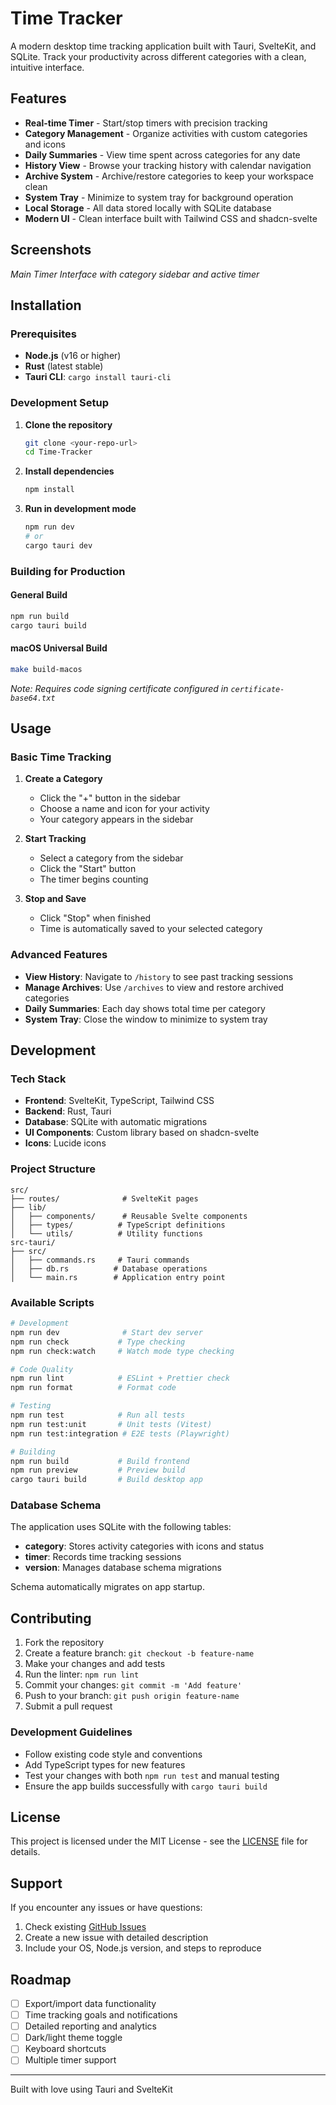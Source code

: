# Time Tracker

A modern desktop time tracking application built with Tauri, SvelteKit, and SQLite. Track your productivity across different categories with a clean, intuitive interface.

## Features

- **Real-time Timer** - Start/stop timers with precision tracking
- **Category Management** - Organize activities with custom categories and icons
- **Daily Summaries** - View time spent across categories for any date
- **History View** - Browse your tracking history with calendar navigation
- **Archive System** - Archive/restore categories to keep your workspace clean
- **System Tray** - Minimize to system tray for background operation
- **Local Storage** - All data stored locally with SQLite database
- **Modern UI** - Clean interface built with Tailwind CSS and shadcn-svelte

## Screenshots

*Main Timer Interface with category sidebar and active timer*

## Installation

### Prerequisites

- **Node.js** (v16 or higher)
- **Rust** (latest stable)
- **Tauri CLI**: `cargo install tauri-cli`

### Development Setup

1. **Clone the repository**
   ```bash
   git clone <your-repo-url>
   cd Time-Tracker
   ```

2. **Install dependencies**
   ```bash
   npm install
   ```

3. **Run in development mode**
   ```bash
   npm run dev
   # or
   cargo tauri dev
   ```

### Building for Production

#### General Build
```bash
npm run build
cargo tauri build
```

#### macOS Universal Build
```bash
make build-macos
```
*Note: Requires code signing certificate configured in `certificate-base64.txt`*

## Usage

### Basic Time Tracking

1. **Create a Category**
   - Click the "+" button in the sidebar
   - Choose a name and icon for your activity
   - Your category appears in the sidebar

2. **Start Tracking**
   - Select a category from the sidebar
   - Click the "Start" button
   - The timer begins counting

3. **Stop and Save**
   - Click "Stop" when finished
   - Time is automatically saved to your selected category

### Advanced Features

- **View History**: Navigate to `/history` to see past tracking sessions
- **Manage Archives**: Use `/archives` to view and restore archived categories
- **Daily Summaries**: Each day shows total time per category
- **System Tray**: Close the window to minimize to system tray

## Development

### Tech Stack

- **Frontend**: SvelteKit, TypeScript, Tailwind CSS
- **Backend**: Rust, Tauri
- **Database**: SQLite with automatic migrations
- **UI Components**: Custom library based on shadcn-svelte
- **Icons**: Lucide icons

### Project Structure

```
src/
├── routes/              # SvelteKit pages
├── lib/
│   ├── components/      # Reusable Svelte components
│   ├── types/          # TypeScript definitions
│   └── utils/          # Utility functions
src-tauri/
├── src/
│   ├── commands.rs     # Tauri commands
│   ├── db.rs          # Database operations
│   └── main.rs        # Application entry point
```

### Available Scripts

```bash
# Development
npm run dev              # Start dev server
npm run check           # Type checking
npm run check:watch     # Watch mode type checking

# Code Quality
npm run lint            # ESLint + Prettier check
npm run format          # Format code

# Testing
npm run test            # Run all tests
npm run test:unit       # Unit tests (Vitest)
npm run test:integration # E2E tests (Playwright)

# Building
npm run build           # Build frontend
npm run preview         # Preview build
cargo tauri build       # Build desktop app
```

### Database Schema

The application uses SQLite with the following tables:

- **category**: Stores activity categories with icons and status
- **timer**: Records time tracking sessions
- **version**: Manages database schema migrations

Schema automatically migrates on app startup.

## Contributing

1. Fork the repository
2. Create a feature branch: `git checkout -b feature-name`
3. Make your changes and add tests
4. Run the linter: `npm run lint`
5. Commit your changes: `git commit -m 'Add feature'`
6. Push to your branch: `git push origin feature-name`
7. Submit a pull request

### Development Guidelines

- Follow existing code style and conventions
- Add TypeScript types for new features
- Test your changes with both `npm run test` and manual testing
- Ensure the app builds successfully with `cargo tauri build`

## License

This project is licensed under the MIT License - see the [LICENSE](LICENSE) file for details.

## Support

If you encounter any issues or have questions:

1. Check existing [GitHub Issues](../../issues)
2. Create a new issue with detailed description
3. Include your OS, Node.js version, and steps to reproduce

## Roadmap

- [ ] Export/import data functionality
- [ ] Time tracking goals and notifications
- [ ] Detailed reporting and analytics
- [ ] Dark/light theme toggle
- [ ] Keyboard shortcuts
- [ ] Multiple timer support

---

Built with love using Tauri and SvelteKit